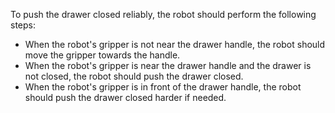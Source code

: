To push the drawer closed reliably, the robot should perform the following steps: 
- When the robot's gripper is not near the drawer handle, the robot should move the gripper towards the handle.
- When the robot's gripper is near the drawer handle and the drawer is not closed, the robot should push the drawer closed.
- When the robot's gripper is in front of the drawer handle, the robot should push the drawer closed harder if needed.